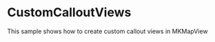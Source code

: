 CustomCalloutViews
==================

This sample shows how to create custom callout views in MKMapView